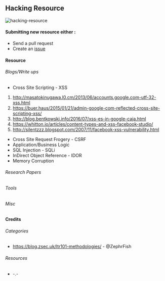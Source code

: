 ## Hacking Resource
![hacking-resource](https://github.com/dhaval17/hacking-resources/raw/assets/images/hacker.jpg)


#### Submitting new resource either :
- Send a pull request
- Create an [issue](https://github.com/dhaval17/hacking-resources/issues/new)

#### Resource

###### Blogs/Write ups

- Cross Site Scripting - XSS

1. http://masatokinugawa.l0.cm/2013/06/accounts.google.com-utf-32-xss.html
2. https://buer.haus/2015/01/21/admin-google-com-reflected-cross-site-scripting-xss/
3. http://blog.bentkowski.info/2016/07/xss-es-in-google-caja.html
4. https://whitton.io/articles/content-types-and-xss-facebook-studio/
5. http://silentzzz.blogspot.com/2007/11/facebook-xss-vulnerability.html

- Cross Site Request Frogery - CSRF
- Application/Business Logic
- SQL Injection - SQLi
- InDirect Object Reference - IDOR
- Memory Corruption

###### Research Papers

###### Tools

###### Misc


#### Credits

###### Categories 
- https://blog.zsec.uk/ltr101-methodologies/ - @ZephrFish

###### Resources
- -.-